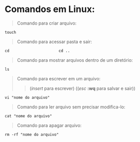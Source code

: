 # 
# Comandos em Linux:
> Comando para criar arquivo:
``` 
touch
```
> Comando para acessar pasta e sair: 
```
cd                      cd ..
```

> Comando para mostrar arquivos dentro de um diretório: 
```
ls 
```
> Comando para escrever em um arquivo:
>>(*insert* para escrever) ((*esc* **:wq** para salvar e sair))
 ```
 vi "nome do arquivo"
 ``` 
> Comando para ler arquivo sem precisar modifica-lo: 
```
cat "nome do arquivo"
```
> Comando para apagar arquivo: 
```
rm -rf "nome do arquivo"
```







